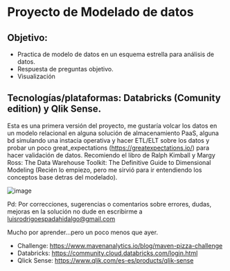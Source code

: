 # Proyecto de Modelado de datos 
## Objetivo:
* Practica de modelo de datos en un esquema estrella para análisis de datos.
* Respuesta de preguntas objetivo.
* Visualización
## Tecnologías/plataformas: Databricks (Comunity edition) y Qlik Sense.

Esta es una primera versión del proyecto, me gustaría volcar los datos en un modelo relacional en alguna solución de almacenamiento PaaS, alguna bd simulando una instacia operativa y hacer ETL/ELT sobre los datos y probar un poco great_expectations (https://greatexpectations.io/) para hacer validación de datos.
Recomiendo el libro de Ralph Kimball y Margy Ross: The Data Warehouse Toolkit: The Definitive Guide to Dimensional Modeling (Recién lo empiezo, pero me sirvió para ir entendiendo los conceptos base detras del modelado).

![image](https://user-images.githubusercontent.com/49884250/217390234-7f6f8981-1f31-4b02-b9df-6e81010fd44c.png)



Pd: Por correcciones, sugerencias o comentarios sobre errores, dudas, mejoras en la solución no dude en escribirme a luisrodrigoespadahidalgo@gmail.com 

Mucho por aprender...pero un poco menos que ayer.


* Challenge: https://www.mavenanalytics.io/blog/maven-pizza-challenge
* Databricks: https://community.cloud.databricks.com/login.html
* Qlick Sense: https://www.qlik.com/es-es/products/qlik-sense
